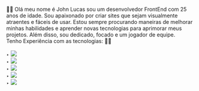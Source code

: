 🙋‍♂️ Olá meu nome é John Lucas sou um desenvolvedor FrontEnd com 25 anos de idade. Sou apaixonado por criar sites que sejam visualmente atraentes e fáceis de usar. Estou sempre procurando maneiras de melhorar minhas habilidades e aprender novas tecnologias para aprimorar meus projetos. Além disso, sou dedicado, focado e um jogador de equipe.
<br>
Tenho Experiência com as tecnologias: 👨‍💻 
<br>
<br>
‣ <img src = "https://img.shields.io/badge/HTML5-E34F26?style=for-the-badge&logo=html5&logoColor=white" />
<br>
‣ <img src = "https://img.shields.io/badge/CSS3-1572B6?style=for-the-badge&logo=css3&logoColor=white" />
<br>
‣ <img src = "https://img.shields.io/badge/JavaScript-F7DF1E?style=for-the-badge&logo=javascript&logoColor=black" />
<br>
‣ <img src = "https://img.shields.io/badge/GIT-E44C30?style=for-the-badge&logo=git&logoColor=white" />
<br>
‣ <img src = "https://img.shields.io/badge/GitHub-100000?style=for-the-badge&logo=github&logoColor=white" />

